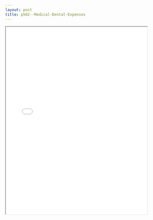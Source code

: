 ```yaml
---
layout: post
title: p502--Medical-Dental-Expenses
---
```


<div class="pdf-container">
<iframe src="/ea//_pdf-2-md/p502--Medical-Dental-Expenses.pdf" height="600" width="90%" allowFullScreen="true"></iframe>
</div>


